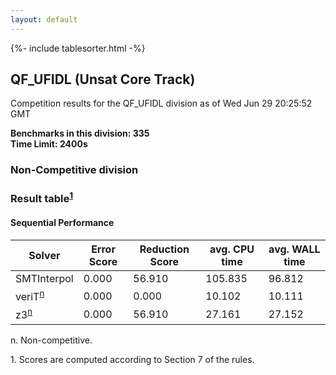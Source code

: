 ```yaml
---
layout: default
---
```

{%- include tablesorter.html -%}

##  QF_UFIDL (Unsat Core Track)

Competition results for the QF_UFIDL division as of Wed Jun 29 20:25:52 GMT

**Benchmarks in this division: 335**
<br/>
**Time Limit: 2400s**


###  Non-Competitive division 
### Result table<sup><a href="#fn1">1</a></sup>
 




#### Sequential Performance
<table id="sequential" class="result sorted">
<thead>
<tr>
<th class="center">Solver</th>
<th class="center">Error Score</th>
<th class="center">Reduction Score</th>
<th class="center">avg. CPU time </th>
<th class="center">avg. WALL time </th>
</tr>
</thead>
<tr>
<td>SMTInterpol</td>
<td class="right">0.000</td>
<td class="right">56.910</td>
<td class="right">105.835</td>
<td class="right">96.812</td>
</tr>
<tr>
<td>veriT<SUP><a href="#fn">n</a></SUP>
</td>
<td class="right">0.000</td>
<td class="right">0.000</td>
<td class="right">10.102</td>
<td class="right">10.111</td>
</tr>
<tr>
<td>z3<SUP><a href="#fn">n</a></SUP>
</td>
<td class="right">0.000</td>
<td class="right">56.910</td>
<td class="right">27.161</td>
<td class="right">27.152</td>
</tr>
</table>
<span id="fn"> n. Non-competitive.</span>

<span id="fn1"> 1. Scores are computed according to Section 7 of the rules.</span>


